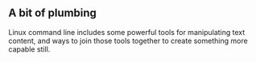 ## A bit of plumbing

Linux command line includes some powerful tools for manipulating text content, and ways to join those tools together to create something more capable still.
